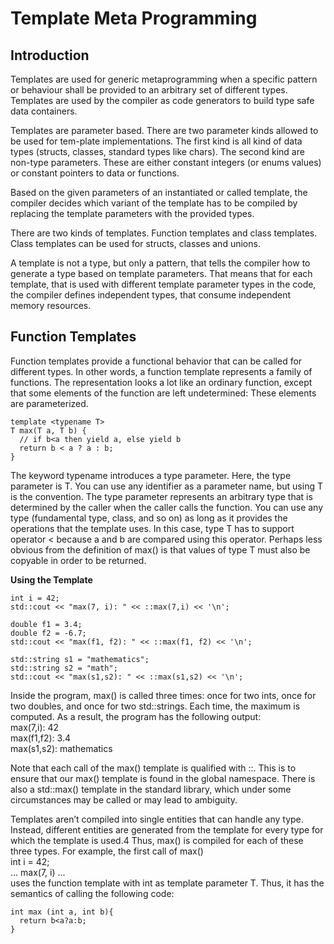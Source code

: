 # Template Meta Programming

## Introduction
Templates are used for generic metaprogramming when a specific pattern or behaviour shall be provided to an arbitrary set of different types. 
Templates are used by the compiler as code generators to build type safe data containers.

Templates are parameter based. There are two parameter kinds allowed to be used for tem-plate implementations. The first kind is all kind of data types (structs, classes, standard types like chars). The second kind are non-type parameters. 
These are either constant integers (or enums values) or constant pointers to data or functions.

Based on the given parameters of an instantiated or called template, the compiler decides which variant of the template has to be compiled by replacing the template parameters with the provided types.

There are two kinds of templates. Function templates and class templates. Class templates can be used for structs, classes and unions.

A template is not a type, but only a pattern, that tells the compiler how to generate a type based on template parameters. 
That means that for each template, that is used with different template parameter types in the code, the compiler defines independent types, 
that consume independent memory resources.

## Function Templates
Function templates provide a functional behavior that can be called for different types. In other words, a function template represents a family of functions. The representation looks a lot like an ordinary function, except that some elements of the function are left undetermined: These elements are parameterized.

```
template <typename T>
T max(T a, T b) {
  // if b<a then yield a, else yield b
  return b < a ? a : b;
}
```
The keyword typename introduces a type parameter. Here, the type parameter is T. You can use any identifier as a parameter name, but using T is the convention. The type parameter represents an arbitrary type that is determined by the caller when the caller calls the function. You can use any type (fundamental type, class, and so on) as long as it provides the operations that the template uses. In this case, type T has to support operator < because a and b are compared using this operator. Perhaps less obvious from the definition of max() is that values of type T must also be copyable in order to be returned.

**Using the Template**

```
int i = 42;
std::cout << "max(7, i): " << ::max(7,i) << '\n';

double f1 = 3.4;
double f2 = -6.7;
std::cout << "max(f1, f2): " << ::max(f1, f2) << '\n';

std::string s1 = "mathematics";
std::string s2 = "math";
std::cout << "max(s1,s2): " << ::max(s1,s2) << '\n';
```
Inside the program, max() is called three times: once for two ints, once for two doubles, and once for two std::strings. Each time, the maximum is computed. As a result, the program has the following output: <br/>
max(7,i):   42 <br/>
max(f1,f2): 3.4 <br/>
max(s1,s2): mathematics <br/>

Note that each call of the max() template is qualified with ::. This is to ensure that our max() template is found in the global namespace. There is also a std::max() template in the standard library, which under some circumstances may be called or may lead to ambiguity.

Templates aren’t compiled into single entities that can handle any type. Instead, different entities are generated from the template for every type for which the template is used.4 Thus, max() is compiled for each of these three types. For example, the first call of max() <br/>
int i = 42; <br/>
... max(7, i) ... <br/>
uses the function template with int as template parameter T. Thus, it has the semantics of calling the following code:
```
int max (int a, int b){
  return b<a?a:b;
}
```
